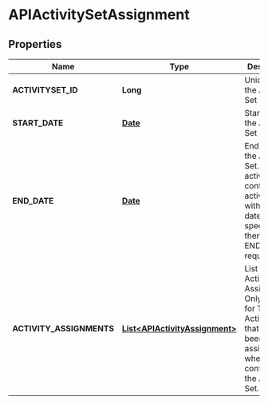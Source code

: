 
# APIActivitySetAssignment

## Properties
Name | Type | Description | Notes
------------ | ------------- | ------------- | -------------
**ACTIVITYSET_ID** | **Long** | Unique ID for the Activity Set |  [optional]
**START_DATE** | [**Date**](Date.md) | Start Date for the Activity Set |  [optional]
**END_DATE** | [**Date**](Date.md) | End Date for the Activity Set. If activity set contains activities with end date specification then END_DATE is required |  [optional]
**ACTIVITY_ASSIGNMENTS** | [**List&lt;APIActivityAssignment&gt;**](APIActivityAssignment.md) | List of Activity Assignments. Only needed for Task Activities that have not been pre-assigned when configuring the Activity Set. |  [optional]



